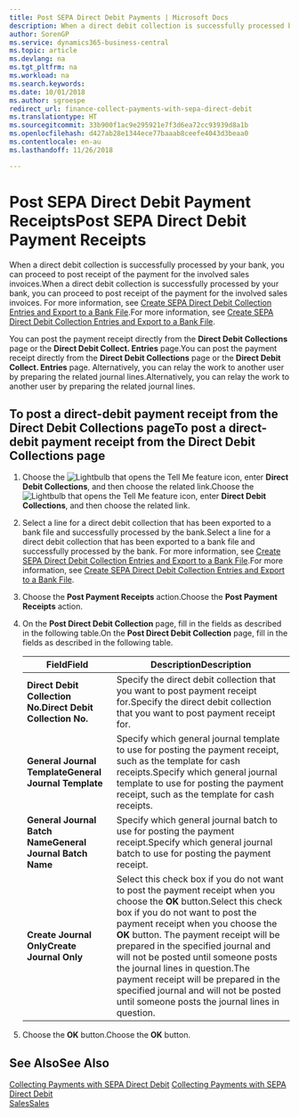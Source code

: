 ```yaml
---
title: Post SEPA Direct Debit Payments | Microsoft Docs
description: When a direct debit collection is successfully processed by your bank, you can proceed to post receipt of the payment for the involved sales invoices.
author: SorenGP
ms.service: dynamics365-business-central
ms.topic: article
ms.devlang: na
ms.tgt_pltfrm: na
ms.workload: na
ms.search.keywords: 
ms.date: 10/01/2018
ms.author: sgroespe
redirect_url: finance-collect-payments-with-sepa-direct-debit
ms.translationtype: HT
ms.sourcegitcommit: 33b900f1ac9e295921e7f3d6ea72cc93939d8a1b
ms.openlocfilehash: d427ab28e1344ece77baaab8ceefe4043d3beaa0
ms.contentlocale: en-au
ms.lasthandoff: 11/26/2018

---
```

# <a name="post-sepa-direct-debit-payment-receipts"></a><span data-ttu-id="c82c8-103">Post SEPA Direct Debit Payment Receipts</span><span class="sxs-lookup"><span data-stu-id="c82c8-103">Post SEPA Direct Debit Payment Receipts</span></span>
<span data-ttu-id="c82c8-104">When a direct debit collection is successfully processed by your bank, you can proceed to post receipt of the payment for the involved sales invoices.</span><span class="sxs-lookup"><span data-stu-id="c82c8-104">When a direct debit collection is successfully processed by your bank, you can proceed to post receipt of the payment for the involved sales invoices.</span></span> <span data-ttu-id="c82c8-105">For more information, see [Create SEPA Direct Debit Collection Entries and Export to a Bank File](finance-how-create-sepa-direct-debit-collection-entries-export-bank-file.md).</span><span class="sxs-lookup"><span data-stu-id="c82c8-105">For more information, see [Create SEPA Direct Debit Collection Entries and Export to a Bank File](finance-how-create-sepa-direct-debit-collection-entries-export-bank-file.md).</span></span>  

<span data-ttu-id="c82c8-106">You can post the payment receipt directly from the **Direct Debit Collections** page or the **Direct Debit Collect. Entries** page.</span><span class="sxs-lookup"><span data-stu-id="c82c8-106">You can post the payment receipt directly from the **Direct Debit Collections** page or the **Direct Debit Collect. Entries** page.</span></span> <span data-ttu-id="c82c8-107">Alternatively, you can relay the work to another user by preparing the related journal lines.</span><span class="sxs-lookup"><span data-stu-id="c82c8-107">Alternatively, you can relay the work to another user by preparing the related journal lines.</span></span>  

## <a name="to-post-a-direct-debit-payment-receipt-from-the-direct-debit-collections-page"></a><span data-ttu-id="c82c8-108">To post a direct-debit payment receipt from the Direct Debit Collections page</span><span class="sxs-lookup"><span data-stu-id="c82c8-108">To post a direct-debit payment receipt from the Direct Debit Collections page</span></span>  
1. <span data-ttu-id="c82c8-109">Choose the ![Lightbulb that opens the Tell Me feature](media/ui-search/search_small.png "Tell me what you want to do") icon, enter **Direct Debit Collections**, and then choose the related link.</span><span class="sxs-lookup"><span data-stu-id="c82c8-109">Choose the ![Lightbulb that opens the Tell Me feature](media/ui-search/search_small.png "Tell me what you want to do") icon, enter **Direct Debit Collections**, and then choose the related link.</span></span>  
2. <span data-ttu-id="c82c8-110">Select a line for a direct debit collection that has been exported to a bank file and successfully processed by the bank.</span><span class="sxs-lookup"><span data-stu-id="c82c8-110">Select a line for a direct debit collection that has been exported to a bank file and successfully processed by the bank.</span></span> <span data-ttu-id="c82c8-111">For more information, see [Create SEPA Direct Debit Collection Entries and Export to a Bank File](finance-how-create-sepa-direct-debit-collection-entries-export-bank-file.md).</span><span class="sxs-lookup"><span data-stu-id="c82c8-111">For more information, see [Create SEPA Direct Debit Collection Entries and Export to a Bank File](finance-how-create-sepa-direct-debit-collection-entries-export-bank-file.md).</span></span>  
3. <span data-ttu-id="c82c8-112">Choose the **Post Payment Receipts** action.</span><span class="sxs-lookup"><span data-stu-id="c82c8-112">Choose the **Post Payment Receipts** action.</span></span>  
4. <span data-ttu-id="c82c8-113">On the **Post Direct Debit Collection** page, fill in the fields as described in the following table.</span><span class="sxs-lookup"><span data-stu-id="c82c8-113">On the **Post Direct Debit Collection** page, fill in the fields as described in the following table.</span></span>  

    |<span data-ttu-id="c82c8-114">Field</span><span class="sxs-lookup"><span data-stu-id="c82c8-114">Field</span></span>|<span data-ttu-id="c82c8-115">Description</span><span class="sxs-lookup"><span data-stu-id="c82c8-115">Description</span></span>|  
    |---------------------------------|---------------------------------------|  
    |<span data-ttu-id="c82c8-116">**Direct Debit Collection No.**</span><span class="sxs-lookup"><span data-stu-id="c82c8-116">**Direct Debit Collection No.**</span></span>|<span data-ttu-id="c82c8-117">Specify the direct debit collection that you want to post payment receipt for.</span><span class="sxs-lookup"><span data-stu-id="c82c8-117">Specify the direct debit collection that you want to post payment receipt for.</span></span>|  
    |<span data-ttu-id="c82c8-118">**General Journal Template**</span><span class="sxs-lookup"><span data-stu-id="c82c8-118">**General Journal Template**</span></span>|<span data-ttu-id="c82c8-119">Specify which general journal template to use for posting the payment receipt, such as the template for cash receipts.</span><span class="sxs-lookup"><span data-stu-id="c82c8-119">Specify which general journal template to use for posting the payment receipt, such as the template for cash receipts.</span></span>|  
    |<span data-ttu-id="c82c8-120">**General Journal Batch Name**</span><span class="sxs-lookup"><span data-stu-id="c82c8-120">**General Journal Batch Name**</span></span>|<span data-ttu-id="c82c8-121">Specify which general journal batch to use for posting the payment receipt.</span><span class="sxs-lookup"><span data-stu-id="c82c8-121">Specify which general journal batch to use for posting the payment receipt.</span></span>|  
    |<span data-ttu-id="c82c8-122">**Create Journal Only**</span><span class="sxs-lookup"><span data-stu-id="c82c8-122">**Create Journal Only**</span></span>|<span data-ttu-id="c82c8-123">Select this check box if you do not want to post the payment receipt when you choose the **OK** button.</span><span class="sxs-lookup"><span data-stu-id="c82c8-123">Select this check box if you do not want to post the payment receipt when you choose the **OK** button.</span></span> <span data-ttu-id="c82c8-124">The payment receipt will be prepared in the specified journal and will not be posted until someone posts the journal lines in question.</span><span class="sxs-lookup"><span data-stu-id="c82c8-124">The payment receipt will be prepared in the specified journal and will not be posted until someone posts the journal lines in question.</span></span>|  

5. <span data-ttu-id="c82c8-125">Choose the **OK** button.</span><span class="sxs-lookup"><span data-stu-id="c82c8-125">Choose the **OK** button.</span></span>  

## <a name="see-also"></a><span data-ttu-id="c82c8-126">See Also</span><span class="sxs-lookup"><span data-stu-id="c82c8-126">See Also</span></span>  
 <span data-ttu-id="c82c8-127">[Collecting Payments with SEPA Direct Debit](finance-collect-payments-with-sepa-direct-debit.md) </span><span class="sxs-lookup"><span data-stu-id="c82c8-127">[Collecting Payments with SEPA Direct Debit](finance-collect-payments-with-sepa-direct-debit.md) </span></span>  
 [<span data-ttu-id="c82c8-128">Sales</span><span class="sxs-lookup"><span data-stu-id="c82c8-128">Sales</span></span>](sales-manage-sales.md)

